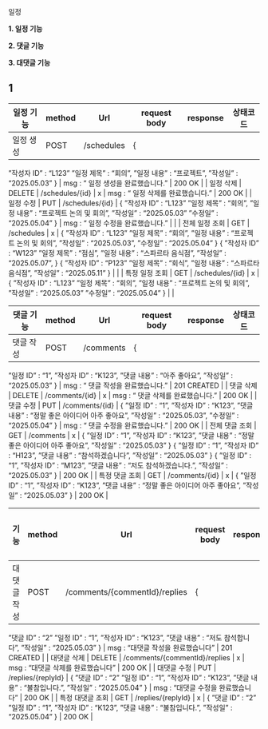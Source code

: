 일정

**1. 일정 기능**

**2. 댓글 기능**

**3. 대댓글 기능**

## 1

| 일정 기능 | method | Url | request body | response | 상태코드 |
| --- | --- | --- | --- | --- | --- |
| 일정 생성 | POST | /schedules | {
”작성자 ID” : “L123”
”일정 제목” : “회의”,
”일정 내용” : “프로젝트”,
”작성일” : “2025.05.03”
} | msg : “ 일정 생성을 완료했습니다.” | 200 OK |
| 일정 삭제 | DELETE | /schedules/{id} | x | msg : “ 일정 삭제를 완료했습니다.” | 200 OK |
| 일정 수정 | PUT | /schedules/{id} | {
”작성자 ID” : “L123”
”일정 제목” : “회의”,
”일정 내용” : “프로젝트 논의 및 회의”,
”작성일” : “2025.05.03”
”수정일” : “2025.05.04”
} | msg : “ 일정 수정을 완료했습니다.” |  |
| 전체 일정 조회 | GET | /schedules | x | {
”작성자 ID” : “L123”
”일정 제목” : “회의”,
”일정 내용” : “프로젝트 논의 및 회의”,
”작성일” : “2025.05.03”,
”수정일” : “2025.05.04”
}
{
”작성자 ID” : “W123”
”일정 제목” : “점심”,
”일정 내용” : “스파르타 음식점”,
”작성일” : “2025.05.07”,
}
{
”작성자 ID” : “P123”
”일정 제목” : “회식”,
”일정 내용” : “스파르타 음식점”,
”작성일” : “2025.05.11”
} |  |
| 특정 일정 조회 | GET | /schedules/{id} | x | {
”작성자 ID” : “L123”
”일정 제목” : “회의”,
”일정 내용” : “프로젝트 논의 및 회의”,
”작성일” : “2025.05.03”
”수정일” : “2025.05.04”
} |  |

| 댓글 기능 | method | Url | request body | response | 상태코드 |
| --- | --- | --- | --- | --- | --- |
| 댓글 작성 | POST | /comments | {
”일정 ID” : “1”,
”작성자 ID” : “K123”,
”댓글 내용” : “아주 좋아요”,
”작성일” : “2025.05.03”
} | msg : “ 댓글 작성을 완료했습니다.” | 201 CREATED |
| 댓글 삭제 | DELETE | /comments/{id} | x | msg : “ 댓글 삭제를 완료했습니다.” | 200 OK |
| 댓글 수정 | PUT | /comments/{id} | {
”일정 ID” : “1”,
”작성자 ID” : “K123”,
”댓글 내용” : “정말 좋은 아이디어 아주 좋아요”,
”작성일” : “2025.05.03”,
”수정일” : “2025.05.04”
} | msg : “ 댓글 수정을 완료했습니다.” | 200 OK |
| 전체 댓글 조회 | GET | /comments | x | {
”일정 ID” : “1”,
”작성자 ID” : “K123”,
”댓글 내용” : “정말 좋은 아이디어 아주 좋아요”,
”작성일” : “2025.05.03”
}
{
”일정 ID” : “1”,
”작성자 ID” : “H123”,
”댓글 내용” : “참석하겠습니다”,
”작성일” : “2025.05.03”
}
{
”일정 ID” : “1”,
”작성자 ID” : “M123”,
”댓글 내용” : “저도 참석하겠습니다.”,
”작성일” : “2025.05.03”
} | 200 OK |
| 특정 댓글 조회 | GET | /comments/{id} | x | {
”일정 ID” : “1”,
”작성자 ID” : “K123”,
”댓글 내용” : “정말 좋은 아이디어 아주 좋아요”,
”작성일” : “2025.05.03”
} | 200 OK |

| 기능 | method | Url | request body | response | 상태코드 |
| --- | --- | --- | --- | --- | --- |
| 대댓글 작성 | POST | /comments/{commentId}/replies | {
”댓글 ID” : “2”
”일정 ID” : “1”,
”작성자 ID” : “K123”,
”댓글 내용” : “저도 참석합니다”,
”작성일” : “2025.05.03”
} | msg : “대댓글 작성을  완료했습니다” | 201 CREATED |
| 대댓글 삭제 | DELETE | /comments/{commentId}/replies | x | msg : “대댓글 삭제를  완료했습니다” | 200 OK |
| 대댓글 수정 | PUT | /replies/{replyId} | {
”댓글 ID” : “2”
”일정 ID” : “1”,
”작성자 ID” : “K123”,
”댓글 내용” : “불참입니다.”,
”작성일” : “2025.05.04”
} | msg : “대댓글 수정을  완료했습니다” | 200 OK |
| 특정 대댓글 조회 | GET | /replies/{replyId} | x | {
”댓글 ID” : “2”
”일정 ID” : “1”,
”작성자 ID” : “K123”,
”댓글 내용” : “불참입니다.”,
”작성일” : “2025.05.04”
} | 200 OK |
